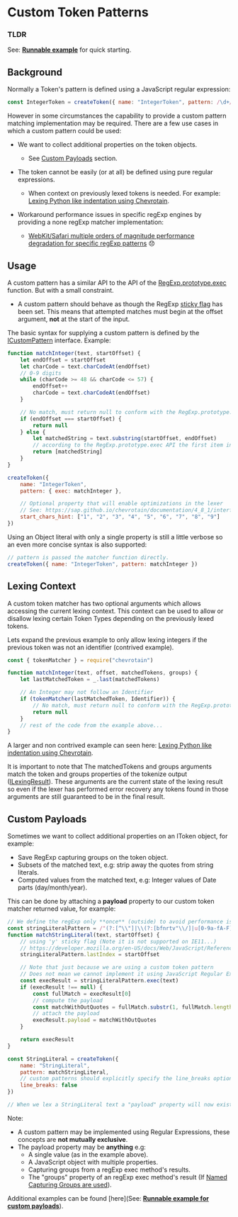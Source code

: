 # Custom Token Patterns

### TLDR

See: [**Runnable example**](https://github.com/SAP/chevrotain/blob/master/examples/lexer/custom_patterns/custom_patterns.js) for quick starting.

## Background

Normally a Token's pattern is defined using a JavaScript regular expression:

```javascript
const IntegerToken = createToken({ name: "IntegerToken", pattern: /\d+/ })
```

However in some circumstances the capability to provide a custom pattern matching implementation may be required.
There are a few use cases in which a custom pattern could be used:

-   We want to collect additional properties on the token objects.

    -   See [Custom Payloads](#custom-payloads) section.

-   The token cannot be easily (or at all) be defined using pure regular expressions.

    -   When context on previously lexed tokens is needed.
        For example: [Lexing Python like indentation using Chevrotain](https://github.com/SAP/chevrotain/blob/master/examples/lexer/python_indentation/python_indentation.js).

-   Workaround performance issues in specific regExp engines by providing a none regExp matcher implementation:
    -   [WebKit/Safari multiple orders of magnitude performance degradation for specific regExp patterns](https://bugs.webkit.org/show_bug.cgi?id=152578) 😞

## Usage

A custom pattern has a similar API to the API of the [RegExp.prototype.exec](https://developer.mozilla.org/en-US/docs/Web/JavaScript/Reference/Global_Objects/RegExp/exec)
function. But with a small constraint.

-   A custom pattern should behave as though the RegExp [sticky flag](https://developer.mozilla.org/en-US/docs/Web/JavaScript/Reference/Global_Objects/RegExp/sticky) has been set.
    This means that attempted matches must begin at the offset argument, **not** at the start of the input.

The basic syntax for supplying a custom pattern is defined by the [ICustomPattern](https://sap.github.io/chevrotain/documentation/4_8_1/interfaces/icustompattern.html) interface.
Example:

```javascript
function matchInteger(text, startOffset) {
    let endOffset = startOffset
    let charCode = text.charCodeAt(endOffset)
    // 0-9 digits
    while (charCode >= 48 && charCode <= 57) {
        endOffset++
        charCode = text.charCodeAt(endOffset)
    }

    // No match, must return null to conform with the RegExp.prototype.exec signature
    if (endOffset === startOffset) {
        return null
    } else {
        let matchedString = text.substring(startOffset, endOffset)
        // according to the RegExp.prototype.exec API the first item in the returned array must be the whole matched string.
        return [matchedString]
    }
}

createToken({
    name: "IntegerToken",
    pattern: { exec: matchInteger },

    // Optional property that will enable optimizations in the lexer
    // See: https://sap.github.io/chevrotain/documentation/4_8_1/interfaces/itokenconfig.html#start_chars_hint
    start_chars_hint: ["1", "2", "3", "4", "5", "6", "7", "8", "9"]
})
```

Using an Object literal with only a single property is still a little verbose so an even more concise syntax is also supported:

```javascript
// pattern is passed the matcher function directly.
createToken({ name: "IntegerToken", pattern: matchInteger })
```

## Lexing Context

A custom token matcher has two optional arguments which allows accessing the current lexing context.
This context can be used to allow or disallow lexing certain Token Types depending
on the previously lexed tokens.

Lets expand the previous example to only allow lexing integers if the previous token was not an identifier (contrived example).

```javascript
const { tokenMatcher } = require("chevrotain")

function matchInteger(text, offset, matchedTokens, groups) {
    let lastMatchedToken = _.last(matchedTokens)

    // An Integer may not follow an Identifier
    if (tokenMatcher(lastMatchedToken, Identifier)) {
        // No match, must return null to conform with the RegExp.prototype.exec signature
        return null
    }
    // rest of the code from the example above...
}
```

A larger and non contrived example can seen here: [Lexing Python like indentation using Chevrotain](https://github.com/SAP/chevrotain/blob/master/examples/lexer/python_indentation/python_indentation.js).

It is important to note that The matchedTokens and groups arguments match the token and groups properties of the tokenize output ([ILexingResult](https://sap.github.io/chevrotain/documentation/4_8_1/interfaces/ilexingresult.html)).
These arguments are the current state of the lexing result so even if the lexer has performed error recovery any tokens found
in those arguments are still guaranteed to be in the final result.

## Custom Payloads

Sometimes we want to collect additional properties on an IToken object, for example:

-   Save RegExp capturing groups on the token object.
-   Subsets of the matched text, e.g: strip away the quotes from string literals.
-   Computed values from the matched text, e.g: Integer values of Date parts (day/month/year).

This can be done by attaching a **payload** property to our custom token matcher returned value,
for example:

```javascript
// We define the regExp only **once** (outside) to avoid performance issues.
const stringLiteralPattern = /"(?:[^\\"]|\\(?:[bfnrtv"\\/]|u[0-9a-fA-F]{4}))*"/y
function matchStringLiteral(text, startOffset) {
    // using 'y' sticky flag (Note it is not supported on IE11...)
    // https://developer.mozilla.org/en-US/docs/Web/JavaScript/Reference/Global_Objects/RegExp/sticky
    stringLiteralPattern.lastIndex = startOffset

    // Note that just because we are using a custom token pattern
    // Does not mean we cannot implement it using JavaScript Regular Expressions...
    const execResult = stringLiteralPattern.exec(text)
    if (execResult !== null) {
        const fullMatch = execResult[0]
        // compute the payload
        const matchWithOutQuotes = fullMatch.substr(1, fullMatch.length - 2)
        // attach the payload
        execResult.payload = matchWithOutQuotes
    }

    return execResult
}

const StringLiteral = createToken({
    name: "StringLiteral",
    pattern: matchStringLiteral,
    // custom patterns should explicitly specify the line_breaks option.
    line_breaks: false
})

// When we lex a StringLiteral text a "payload" property will now exist on the resulting token object.
```

Note:

-   A custom pattern may be implemented using Regular Expressions, these concepts are **not mutually exclusive**.
-   The payload property may be **anything** e.g:
    -   A single value (as in the example above).
    -   A JavaScript object with multiple properties.
    -   Capturing groups from a regExp exec method's results.
    -   The "groups" property of an regExp exec method's result (If [Named Capturing Groups are used](https://github.com/tc39/proposal-regexp-named-groups)).

Additional examples can be found [here](See: [**Runnable example for custom payloads**](https://github.com/SAP/chevrotain/blob/master/examples/lexer/custom_patterns/custom_patterns_payloads.js)).
